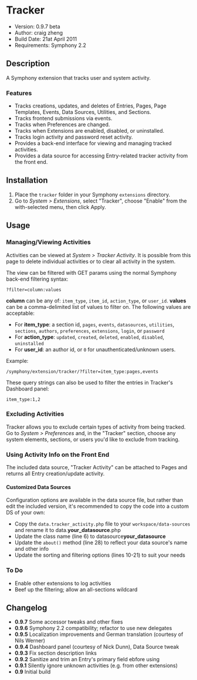 # Tracker

- Version: 0.9.7 beta
- Author: craig zheng
- Build Date: 21at April 2011
- Requirements: Symphony 2.2

## Description

A Symphony extension that tracks user and system activity.

### Features

- Tracks creations, updates, and deletes of Entries, Pages, Page Templates, Events, Data Sources, Utilities, and Sections.
- Tracks frontend submissions via events.
- Tracks when Preferences are changed.
- Tracks when Extensions are enabled, disabled, or uninstalled.
- Tracks login activity and password reset activity.
- Provides a back-end interface for viewing and managing tracked activities.
- Provides a data source for accessing Entry-related tracker activity from the front end.

## Installation

1. Place the `tracker` folder in your Symphony `extensions` directory.
2. Go to _System > Extensions_, select "Tracker", choose "Enable" from the with-selected menu, then click Apply.

## Usage

### Managing/Viewing Activities

Activities can be viewed at _System > Tracker Activity_. It is possible from this page to delete individual activities or to clear all activity in the system.

The view can be filtered with GET params using the normal Symphony back-end filtering syntax: 

	?filter=column:values

**column** can be any of: `item_type`, `item_id`, `action_type`, or `user_id`. **values** can be a comma-delimited list of values to filter on. The following values are acceptable:

- For **item_type**: a section id, `pages`, `events`, `datasources`, `utilities`, `sections`, `authors`, `preferences`, `extensions`, `login`, or `password`
- For **action_type**: `updated`, `created`, `deleted`, `enabled`, `disabled`, `uninstalled`
- For **user_id**: an author id, or `0` for unauthenticated/unknown users.

Example:

	/symphony/extension/tracker/?filter=item_type:pages,events
	
These query strings can also be used to filter the entries in Tracker's Dashboard panel:

	item_type:1,2

### Excluding Activities

Tracker allows you to exclude certain types of activity from being tracked. Go to _System > Preferences_ and, in the "Tracker" section, choose any system elements, sections, or users you'd like to exclude from tracking.

### Using Activity Info on the Front End

The included data source, "Tracker Activity" can be attached to Pages and returns all Entry creation/update activity. 

#### Customized Data Sources

Configuration options are available in the data source file, but rather than edit the included version, it's recommended to copy the code into a custom DS of your own:

- Copy the `data.tracker_activity.php` file to your `workspace/data-sources` and rename it to data.**your_datasource**.php
- Update the class name (line 6) to datasource**your_datasource**
- Update the `about()` method (line 28) to reflect your data source's name and other info
- Update the sorting and filtering options (lines 10-21) to suit your needs

### To Do

- Enable other extensions to log activities
- Beef up the filtering; allow an all-sections wildcard

## Changelog

- **0.9.7** Some accessor tweaks and other fixes
- **0.9.6** Symphony 2.2 compatibility; refactor to use new delegates
- **0.9.5** Localization improvements and German translation (courtesy of Nils Werner)
- **0.9.4** Dashboard panel (courtesy of Nick Dunn), Data Source tweak
- **0.9.3** Fix section description links
- **0.9.2** Sanitize and trim an Entry's primary field ebfore using
- **0.9.1** Silently ignore unknown activities (e.g. from other extensions)
- **0.9** Initial build
